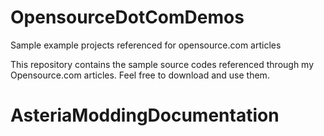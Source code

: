 # OpensourceDotComDemos
Sample example projects referenced for opensource.com articles

This repository contains the sample source codes referenced through my Opensource.com articles. Feel free to download and use them.


# AsteriaModdingDocumentation
